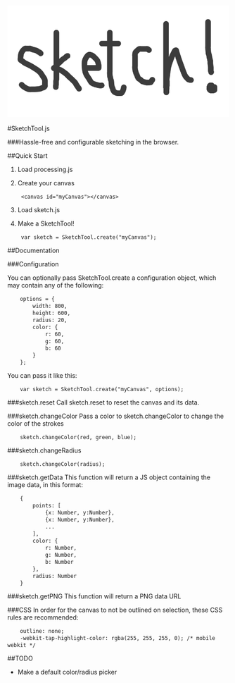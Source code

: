 ![SketchTool](https://github.com/simonlast/SketchTool/blob/master/sketch.png?raw=true)

#SketchTool.js

###Hassle-free and configurable sketching in the browser.

##Quick Start
1. Load processing.js
2. Create your canvas

		<canvas id="myCanvas"></canvas>
		
2. Load sketch.js
3. Make a SketchTool!

		var sketch = SketchTool.create("myCanvas");
	
	
##Documentation
	
###Configuration

You can optionally pass SketchTool.create a configuration object, which may contain any of the following:

		options = {
			width: 800,
			height: 600,
			radius: 20,
			color: {
				r: 60,
				g: 60,
				b: 60
			}
		};

You can pass it like this:

		var sketch = SketchTool.create("myCanvas", options);


###sketch.reset
Call sketch.reset to reset the canvas and its data.

###sketch.changeColor
Pass a color to sketch.changeColor to change the color of the strokes

		sketch.changeColor(red, green, blue);

###sketch.changeRadius

		sketch.changeColor(radius);
		
###sketch.getData
This function will return a JS object containing the image data, in this format:

		{
			points: [
				{x: Number, y:Number},
				{x: Number, y:Number},
				...
			],
			color: {
				r: Number,
				g: Number,
				b: Number
			},
			radius: Number
		}

###sketch.getPNG
This function will return a PNG data URL

###CSS
In order for the canvas to not be outlined on selection, these CSS rules are recommended:
		
		outline: none;
  		-webkit-tap-highlight-color: rgba(255, 255, 255, 0); /* mobile webkit */
  		
##TODO
* Make a default color/radius picker